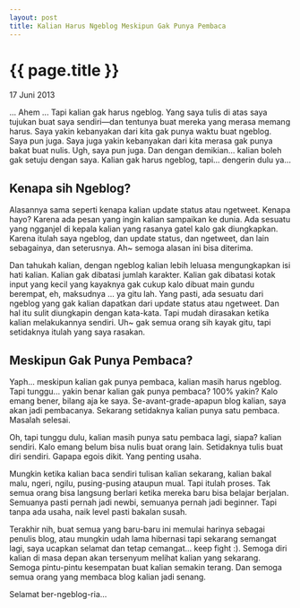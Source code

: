 ```yaml
---
layout: post
title: Kalian Harus Ngeblog Meskipun Gak Punya Pembaca
---
```


{{ page.title }}
================

<p class="meta">17 Juni 2013</p>

... Ahem ... Tapi kalian gak harus ngeblog. Yang saya tulis di atas saya
tujukan buat saya sendiri―dan tentunya buat mereka yang merasa memang
harus. Saya yakin kebanyakan dari kita gak punya waktu buat ngeblog. Saya
pun juga. Saya juga yakin kebanyakan dari kita merasa gak punya bakat buat
nulis. Ugh, saya pun juga. Dan dengan demikian... kalian boleh gak setuju
dengan saya. Kalian gak harus ngeblog, tapi... dengerin dulu ya...

Kenapa sih Ngeblog?
-------------------

Alasannya sama seperti kenapa kalian update status atau ngetweet. Kenapa
hayo? Karena ada pesan yang ingin kalian sampaikan ke dunia. Ada sesuatu
yang ngganjel di kepala kalian yang rasanya gatel kalo gak diungkapkan.
Karena itulah saya ngeblog, dan update status, dan ngetweet, dan lain
sebagainya, dan seterusnya. Ah~ semoga alasan ini bisa diterima.

Dan tahukah kalian, dengan ngeblog kalian lebih leluasa mengungkapkan isi
hati kalian. Kalian gak dibatasi jumlah karakter. Kalian gak dibatasi kotak
input yang kecil yang kayaknya gak cukup kalo dibuat main gundu berempat,
eh, maksudnya ... ya gitu lah. Yang pasti, ada sesuatu dari ngeblog yang gak
kalian dapatkan dari update status atau ngetweet. Dan hal itu sulit
diungkapin dengan kata-kata. Tapi mudah dirasakan ketika kalian melakukannya
sendiri. Uh~ gak semua orang sih kayak gitu, tapi setidaknya itulah yang
saya rasakan.

Meskipun Gak Punya Pembaca?
---------------------------

Yaph... meskipun kalian gak punya pembaca, kalian masih harus ngeblog. Tapi
tunggu... yakin benar kalian gak punya pembaca? 100% yakin? Kalo emang
bener, bilang aja ke saya. Se-avant-grade-apapun blog kalian, saya akan jadi
pembacanya. Sekarang setidaknya kalian punya satu pembaca. Masalah selesai.

Oh, tapi tunggu dulu, kalian masih punya satu pembaca lagi, siapa? kalian
sendiri. Kalo emang belum bisa nulis buat orang lain. Setidaknya tulis buat
diri sendiri. Gapapa egois dikit. Yang penting usaha.

Mungkin ketika kalian baca sendiri tulisan kalian sekarang, kalian bakal
malu, ngeri, ngilu, pusing-pusing ataupun mual. Tapi itulah proses. Tak
semua orang bisa langsung berlari ketika mereka baru bisa belajar berjalan.
Semuanya pasti pernah jadi newbi, semuanya pernah jadi beginner. Tapi tanpa
ada usaha, naik level pasti bakalan susah.

Terakhir nih, buat semua yang baru-baru ini memulai harinya sebagai penulis
blog, atau mungkin udah lama hibernasi tapi sekarang semangat lagi, saya
ucapkan selamat dan tetap cemangat... keep fight :). Semoga diri kalian di
masa depan akan tersenyum melihat kalian yang sekarang. Semoga pintu-pintu
kesempatan buat kalian semakin terang. Dan semoga semua orang yang membaca
blog kalian jadi senang.

Selamat ber-ngeblog-ria...
